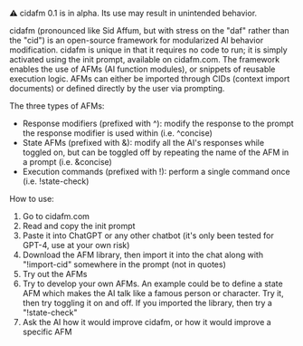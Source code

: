 ⚠️ cidafm 0.1 is in alpha. Its use may result in unintended behavior.

cidafm (pronounced like Sid Affum, but with stress on the "daf" rather than the "cid") is an open-source framework for modularized AI behavior modification. cidafm is unique in that it requires no code to run; it is simply activated using the init prompt, available on cidafm.com. The framework enables the use of AFMs (AI function modules), or snippets of reusable execution logic. AFMs can either be imported through CIDs (context import documents) or defined directly by the user via prompting.

The three types of AFMs:
- Response modifiers (prefixed with ^): modify the response to the prompt the response modifier is used within (i.e. ^concise)
- State AFMs (prefixed with &): modify all the AI's responses while toggled on, but can be toggled off by repeating the name of the AFM in a prompt (i.e. &concise)
- Execution commands (prefixed with !): perform a single command once (i.e. !state-check)

How to use: 
1. Go to cidafm.com
2. Read and copy the init prompt
3. Paste it into ChatGPT or any other chatbot (it's only been tested for GPT-4, use at your own risk)
4. Download the AFM library, then import it into the chat along with "!import-cid" somewhere in the prompt (not in quotes)
5. Try out the AFMs
6. Try to develop your own AFMs. An example could be to define a state AFM which makes the AI talk like a famous person or character. Try it, then try toggling it on and off. If you imported the library, then try a "!state-check"
7. Ask the AI how it would improve cidafm, or how it would improve a specific AFM

